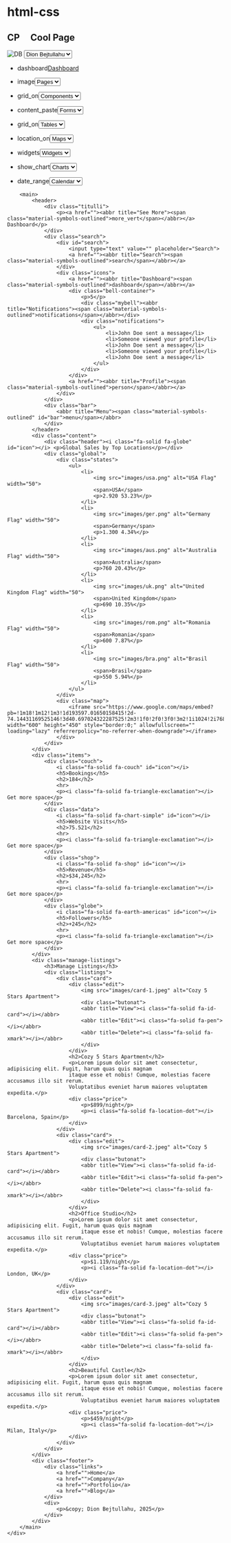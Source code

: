 # html-css
<!DOCTYPE html>
<html lang="en">
<head>
    <meta charset="UTF-8">
    <meta name="viewport" content="width=device-width, initial-scale=1.0">
    <title>Document</title>
    <link rel="stylesheet" href="styles.css">
    <link rel="stylesheet" href="https://cdnjs.cloudflare.com/ajax/libs/font-awesome/6.5.1/css/all.min.css" integrity="sha512-DTOQO9RWCH3ppGqcWaEA1BIZOC6xxalwEsw9c2QQeAIftl+Vegovlnee1c9QX4TctnWMn13TZye+giMm8e2LwA==" crossorigin="anonymous" referrerpolicy="no-referrer" />
    <link rel="stylesheet" href="https://fonts.googleapis.com/css2?family=Material+Symbols+Outlined:opsz,wght,FILL,GRAD@24,400,0,0&icon_names=default" />
</head>
<body>
    <div class="container">
        <nav>
            <div class="nav">
            <div class="header">
                <h2>CP &nbsp;&nbsp;&nbsp; Cool Page</h2>
            </div>
            <div class="account">
                <img src="images/accpic.png" alt="DB"/>
                <select name="account" id="account">
                    <option value="">Dion Bejtullahu</option>
                </select>
            </div>
            <div class="menu">
                <ul>
                    <li id="dashboard"><p><span class="material-symbols-outlined" id="fill">dashboard</span><a href="cssfinal.html">Dashboard</a></p></li>
                    <li id="menu"><p><span class="material-symbols-outlined">image</span><select name="" id="select"><option value=""><a href="cssfinal.html">Pages</a></option></select></p></li> 
                    <li id="menu"><p><span class="material-symbols-outlined">grid_on</span><select name="" id="select"><option value=""><a href="cssfinal.html">Components</a></option></select></p></li>
                    <li id="menu"><p><span class="material-symbols-outlined">content_paste</span><select name="" id="select"><option value=""><a href="cssfinal.html">Forms</a></option></select></p></li>
                    <li id="menu"><p><span class="material-symbols-outlined">grid_on</span><select name="" id="select"><option value=""><a href="cssfinal.html">Tables</a></option></select></p></li>
                    <li id="menu"><p><span class="material-symbols-outlined">location_on</span><select name="" id="select"><option value=""><a href="cssfinal.html">Maps</a></option></select></p></li>
                    <li id="menu"><p><span class="material-symbols-outlined">widgets</span><select name="" id="select"><option value=""><a href="cssfinal.html">Widgets</a></option></select></p></li>
                    <li id="menu"><p><span class="material-symbols-outlined">show_chart</span><select name="" id="select"><option value=""><a href="cssfinal.html">Charts</a></option></select></p></li>
                    <li id="menu"><p><span class="material-symbols-outlined">date_range</span><select name="" id="select"><option value=""><a href="cssfinal.html">Calendar</a></option></select></p></li>
                </ul>
            </div>
        </div>
        </nav>

        <main>
            <header>
                <div class="titulli">
                    <p><a href=""><abbr title="See More"><span class="material-symbols-outlined">more_vert</span></abbr></a> Dashboard</p>
                </div>
                <div class="search">
                    <div id="search">
                        <input type="text" value="" placeholder="Search">
                        <a href=""><abbr title="Search"><span class="material-symbols-outlined">search</span></abbr></a>
                    </div>
                    <div class="icons">
                        <a href=""><abbr title="Dashboard"><span class="material-symbols-outlined">dashboard</span></abbr></a>
                        <div class="bell-container">
                            <p>5</p>
                            <div class="mybell"><abbr title="Notifications"><span class="material-symbols-outlined">notifications</span></abbr></div>
                            <div class="notifications">
                                <ul>
                                    <li>John Doe sent a message</li>
                                    <li>Someone viewed your profile</li>
                                    <li>John Doe sent a message</li>
                                    <li>Someone viewed your profile</li>
                                    <li>John Doe sent a message</li>
                                </ul>
                            </div>
                        </div>
                        <a href=""><abbr title="Profile"><span class="material-symbols-outlined">person</span></abbr></a>
                    </div>
                </div>
                <div class="bar">
                    <abbr title="Menu"><span class="material-symbols-outlined" id="bar">menu</span></abbr>
                </div>
            </header>
            <div class="content">
                <div class="header"><i class="fa-solid fa-globe" id="icon"></i> <p>Global Sales by Top Locations</p></div>
                <div class="global">
                    <div class="states">
                        <ul>
                            <li>
                                <img src="images/usa.png" alt="USA Flag" width="50">
                                <span>USA</span>
                                <p>2.920 53.23%</p>
                            </li>
                            <li>
                                <img src="images/ger.png" alt="Germany Flag" width="50">
                                <span>Germany</span>
                                <p>1.300 4.34%</p>
                            </li>
                            <li>
                                <img src="images/aus.png" alt="Australia Flag" width="50">
                                <span>Australia</span>
                                <p>760 20.43%</p>
                            </li>
                            <li>
                                <img src="images/uk.png" alt="United Kingdom Flag" width="50">
                                <span>United Kingdom</span>
                                <p>690 10.35%</p>
                            </li>
                            <li>
                                <img src="images/rom.png" alt="Romania Flag" width="50">
                                <span>Romania</span>
                                <p>600 7.87%</p>
                            </li>
                            <li>
                                <img src="images/bra.png" alt="Brasil Flag" width="50">
                                <span>Brasil</span>
                                <p>550 5.94%</p>
                            </li>
                        </ul>
                    </div>
                    <div class="map">
                        <iframe src="https://www.google.com/maps/embed?pb=!1m18!1m12!1m3!1d193597.01650158415!2d-74.14431169525146!3d40.697024322287525!2m3!1f0!2f0!3f0!3m2!1i1024!2i768!4f13.1!3m3!1m2!1s0x89c24fa5d33f083b%3A0xc80b8f06e177fe62!2sNew%20York%2C%20NY%2C%20USA!5e0!3m2!1sen!2s!4v1743363056002!5m2!1sen!2s" width="600" height="450" style="border:0;" allowfullscreen="" loading="lazy" referrerpolicy="no-referrer-when-downgrade"></iframe>
                    </div>
                </div>
            </div>
            <div class="items">
                <div class="couch">
                    <i class="fa-solid fa-couch" id="icon"></i>
                    <h5>Bookings</h5>
                    <h2>184</h2>
                    <hr>
                    <p><i class="fa-solid fa-triangle-exclamation"></i> Get more space</p>
                </div>
                <div class="data">
                    <i class="fa-solid fa-chart-simple" id="icon"></i>
                    <h5>Website Visits</h5>
                    <h2>75.521</h2>
                    <hr>
                    <p><i class="fa-solid fa-triangle-exclamation"></i> Get more space</p>
                </div>
                <div class="shop">
                    <i class="fa-solid fa-shop" id="icon"></i>
                    <h5>Revenue</h5>
                    <h2>$34,245</h2>
                    <hr>
                    <p><i class="fa-solid fa-triangle-exclamation"></i> Get more space</p>
                </div>
                <div class="globe">
                    <i class="fa-solid fa-earth-americas" id="icon"></i>
                    <h5>Followers</h5>
                    <h2>+245</h2>
                    <hr>
                    <p><i class="fa-solid fa-triangle-exclamation"></i> Get more space</p>
                </div>
            </div>
            <div class="manage-listings">
                <h3>Manage Listings</h3>
                <div class="listings">
                    <div class="card">
                        <div class="edit">
                            <img src="images/card-1.jpeg" alt="Cozy 5 Stars Apartment">
                            <div class="butonat">
                            <abbr title="View"><i class="fa-solid fa-id-card"></i></abbr>
                            <abbr title="Edit"><i class="fa-solid fa-pen"></i></abbr>
                            <abbr title="Delete"><i class="fa-solid fa-xmark"></i></abbr>
                            </div>
                        </div>
                        <h2>Cozy 5 Stars Apartment</h2>
                        <p>Lorem ipsum dolor sit amet consectetur, adipisicing elit. Fugit, harum quas quis magnam 
                        itaque esse et nobis! Cumque, molestias facere accusamus illo sit rerum. 
                        Voluptatibus eveniet harum maiores voluptatem expedita.</p>
                        <div class="price">
                            <p>$899/night</p>
                            <p><i class="fa-solid fa-location-dot"></i> Barcelona, Spain</p>
                        </div>
                    </div>
                    <div class="card">
                        <div class="edit">
                            <img src="images/card-2.jpeg" alt="Cozy 5 Stars Apartment">
                            <div class="butonat">
                            <abbr title="View"><i class="fa-solid fa-id-card"></i></abbr>
                            <abbr title="Edit"><i class="fa-solid fa-pen"></i></abbr>
                            <abbr title="Delete"><i class="fa-solid fa-xmark"></i></abbr>
                            </div>
                        </div>
                        <h2>Office Studio</h2>
                        <p>Lorem ipsum dolor sit amet consectetur, adipisicing elit. Fugit, harum quas quis magnam 
                            itaque esse et nobis! Cumque, molestias facere accusamus illo sit rerum. 
                            Voluptatibus eveniet harum maiores voluptatem expedita.</p>
                        <div class="price">
                            <p>$1.119/night</p>
                            <p><i class="fa-solid fa-location-dot"></i> London, UK</p>
                        </div>
                    </div>
                    <div class="card">
                        <div class="edit">
                            <img src="images/card-3.jpeg" alt="Cozy 5 Stars Apartment">
                            <div class="butonat">
                            <abbr title="View"><i class="fa-solid fa-id-card"></i></abbr>
                            <abbr title="Edit"><i class="fa-solid fa-pen"></i></abbr>
                            <abbr title="Delete"><i class="fa-solid fa-xmark"></i></abbr>
                            </div>
                        </div>
                        <h2>Beautiful Castle</h2>
                        <p>Lorem ipsum dolor sit amet consectetur, adipisicing elit. Fugit, harum quas quis magnam 
                            itaque esse et nobis! Cumque, molestias facere accusamus illo sit rerum. 
                            Voluptatibus eveniet harum maiores voluptatem expedita.</p>
                        <div class="price">
                            <p>$459/night</p>
                            <p><i class="fa-solid fa-location-dot"></i> Milan, Italy</p>
                        </div>
                    </div>
                </div>
            </div>
            <div class="footer">
                <div class="links">
                    <a href="">Home</a>
                    <a href="">Company</a>
                    <a href="">Portfolio</a>
                    <a href="">Blog</a>
                </div>
                <div>
                    <p>&copy; Dion Bejtullahu, 2025</p>
                </div>
            </div>
        </main>
    </div>
</body>
</html>
